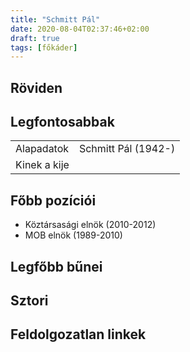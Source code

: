 ```yaml
---
title: "Schmitt Pál"
date: 2020-08-04T02:37:46+02:00
draft: true
tags: [főkáder]
---
```


## Röviden



## Legfontosabbak

|                           |                                                                    |
| :---                      | :----                                                              |
| Alapadatok                | Schmitt Pál (1942-)                                                |
| Kinek a kije              |                                                                    |

## Főbb pozíciói

- Köztársasági elnök (2010-2012)
- MOB elnök (1989-2010)

## Legfőbb bűnei



## Sztori

## Feldolgozatlan linkek
